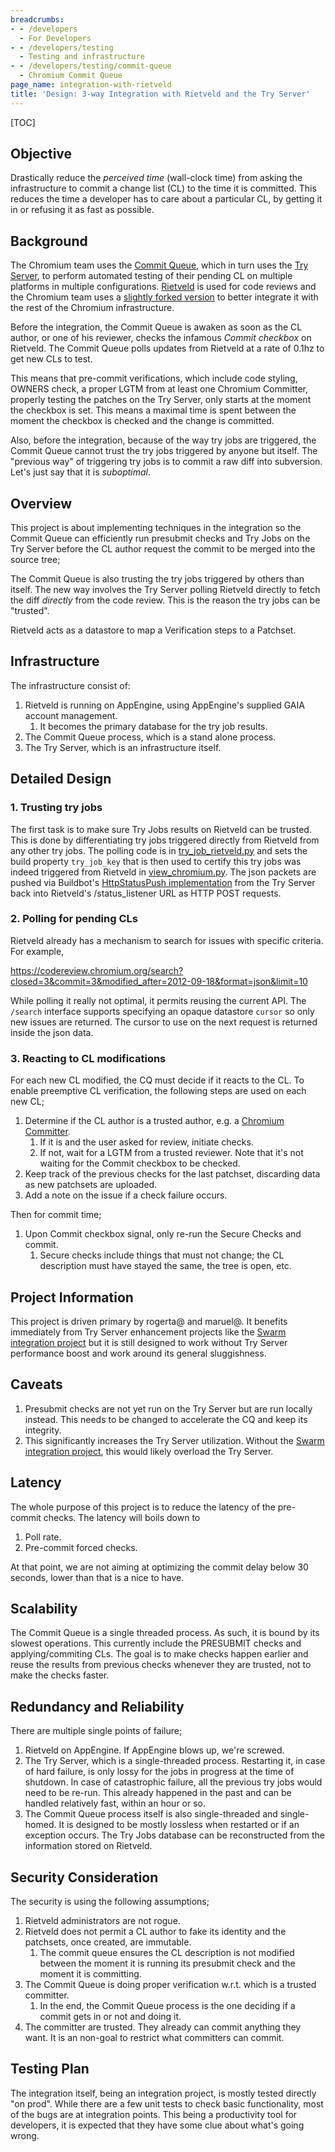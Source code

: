 ```yaml
---
breadcrumbs:
- - /developers
  - For Developers
- - /developers/testing
  - Testing and infrastructure
- - /developers/testing/commit-queue
  - Chromium Commit Queue
page_name: integration-with-rietveld
title: 'Design: 3-way Integration with Rietveld and the Try Server'
---
```


[TOC]

## Objective

Drastically reduce the *perceived time* (wall-clock time) from asking the
infrastructure to commit a change list (CL) to the time it is committed. This
reduces the time a developer has to care about a particular CL, by getting it in
or refusing it as fast as possible.

## Background

The Chromium team uses the [Commit
Queue](/developers/testing/commit-queue/design), which in turn uses the [Try
Server](/system/errors/NodeNotFound), to perform automated testing of their
pending CL on multiple platforms in multiple configurations.
[Rietveld](http://code.google.com/p/rietveld/) is used for code reviews and the
Chromium team uses a [slightly forked
version](http://code.google.com/p/rietveld/source/browse/?name=chromium) to
better integrate it with the rest of the Chromium infrastructure.

Before the integration, the Commit Queue is awaken as soon as the CL author, or
one of his reviewer, checks the infamous *Commit checkbox* on Rietveld. The
Commit Queue polls updates from Rietveld at a rate of 0.1hz to get new CLs to
test.

This means that pre-commit verifications, which include code styling, OWNERS
check, a proper LGTM from at least one Chromium Committer, properly testing the
patches on the Try Server, only starts at the moment the checkbox is set. This
means a maximal time is spent between the moment the checkbox is checked and the
change is committed.

Also, before the integration, because of the way try jobs are triggered, the
Commit Queue cannot trust the try jobs triggered by anyone but itself. The
"previous way" of triggering try jobs is to commit a raw diff into subversion.
Let's just say that it is *suboptimal*.

## Overview

This project is about implementing techniques in the integration so the Commit
Queue can efficiently run presubmit checks and Try Jobs on the Try Server before
the CL author request the commit to be merged into the source tree;

The Commit Queue is also trusting the try jobs triggered by others than itself.
The new way involves the Try Server polling Rietveld directly to fetch the diff
*directly* from the code review. This is the reason the try jobs can be
"trusted".

Rietveld acts as a datastore to map a Verification steps to a Patchset.

## Infrastructure

The infrastructure consist of:

1.  Rietveld is running on AppEngine, using AppEngine's supplied GAIA
            account management.
    1.  It becomes the primary database for the try job results.
2.  The Commit Queue process, which is a stand alone process.
3.  The Try Server, which is an infrastructure itself.

## Detailed Design

### 1. Trusting try jobs

The first task is to make sure Try Jobs results on Rietveld can be trusted. This
is done by differentiating try jobs triggered directly from Rietveld from any
other try jobs. The polling code is in
[try_job_rietveld.py](http://src.chromium.org/viewvc/chrome/trunk/tools/build/scripts/master/try_job_rietveld.py?view=markup)
and sets the build property `try_job_key` that is then used to certify this try
jobs was indeed triggered from Rietveld in
[view_chromium.py](http://code.google.com/p/rietveld/source/browse/codereview/views_chromium.py?name=chromium).
The json packets are pushed via Buildbot's [HttpStatusPush
implementation](http://src.chromium.org/viewvc/chrome/trunk/tools/build/third_party/buildbot_8_4p1/buildbot/status/status_push.py?view=markup)
from the Try Server back into Rietveld's /status_listener URL as HTTP POST
requests.

### 2. Polling for pending CLs

Rietveld already has a mechanism to search for issues with specific criteria.
For example,

<https://codereview.chromium.org/search?closed=3&commit=3&modified_after=2012-09-18&format=json&limit=10>

While polling it really not optimal, it permits reusing the current API. The
`/search` interface supports specifying an opaque datastore `cursor` so only new
issues are returned. The cursor to use on the next request is returned inside
the json data.

### 3. Reacting to CL modifications

For each new CL modified, the CQ must decide if it reacts to the CL. To enable
preemptive CL verification, the following steps are used on each new CL;

1.  Determine if the CL author is a trusted author, e.g. a [Chromium
            Committer](/getting-involved/become-a-committer).
    1.  If it is and the user asked for review, initiate checks.
    2.  If not, wait for a LGTM from a trusted reviewer. Note that it's
                not waiting for the Commit checkbox to be checked.
2.  Keep track of the previous checks for the last patchset, discarding
            data as new patchsets are uploaded.
3.  Add a note on the issue if a check failure occurs.

Then for commit time;

1.  Upon Commit checkbox signal, only re-run the Secure Checks and
            commit.
    1.  Secure checks include things that must not change; the CL
                description must have stayed the same, the tree is open, etc.

## Project Information

This project is driven primary by rogerta@ and maruel@. It benefits immediately
from Try Server enhancement projects like the [Swarm integration
project](/system/errors/NodeNotFound) but it is still designed to work without
Try Server performance boost and work around its general sluggishness.

## Caveats

1.  Presubmit checks are not yet run on the Try Server but are run
            locally instead. This needs to be changed to accelerate the CQ and
            keep its integrity.
2.  This significantly increases the Try Server utilization. Without the
            [Swarm integration project](/system/errors/NodeNotFound), this would
            likely overload the Try Server.

## Latency

The whole purpose of this project is to reduce the latency of the pre-commit
checks. The latency will boils down to

1.  Poll rate.
2.  Pre-commit forced checks.

At that point, we are not aiming at optimizing the commit delay below 30
seconds, lower than that is a nice to have.

## Scalability

The Commit Queue is a single threaded process. As such, it is bound by its
slowest operations. This currently include the PRESUBMIT checks and
applying/commiting CLs. The goal is to make checks happen earlier and reuse the
results from previous checks whenever they are trusted, not to make the checks
faster.

## Redundancy and Reliability

There are multiple single points of failure;

1.  Rietveld on AppEngine. If AppEngine blows up, we're screwed.
2.  The Try Server, which is a single-threaded process. Restarting it,
            in case of hard failure, is only lossy for the jobs in progress at
            the time of shutdown. In case of catastrophic failure, all the
            previous try jobs would need to be re-run. This already happened in
            the past and can be handled relatively fast, within an hour or so.
3.  The Commit Queue process itself is also single-threaded and
            single-homed. It is designed to be mostly lossless when restarted or
            if an exception occurs. The Try Jobs database can be reconstructed
            from the information stored on Rietveld.

## Security Consideration

The security is using the following assumptions;

1.  Rietveld administrators are not rogue.
2.  Rietveld does not permit a CL author to fake its identity and the
            patchsets, once created, are immutable.
    1.  The commit queue ensures the CL description is not modified
                between the moment it is running its presubmit check and the
                moment it is committing.
3.  The Commit Queue is doing proper verification w.r.t. which is a
            trusted committer.
    1.  In the end, the Commit Queue process is the one deciding if a
                commit gets in or not and doing it.
4.  The committer are trusted. They already can commit anything they
            want. It is an non-goal to restrict what committers can commit.

## Testing Plan

The integration itself, being an integration project, is mostly tested directly
"on prod". While there are a few unit tests to check basic functionality, most
of the bugs are at integration points. This being a productivity tool for
developers, it is expected that they have some clue about what's going wrong.